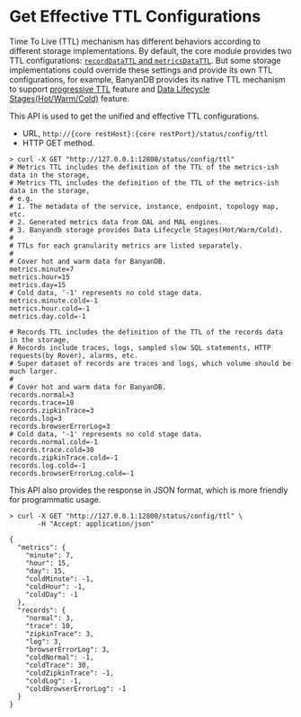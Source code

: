 # Get Effective TTL Configurations

Time To Live (TTL) mechanism has different behaviors according to different storage implementations. By default, the
core module provides two TTL configurations: [`recordDataTTL` and `metricsDataTTL`](../setup/backend/ttl.md).
But some storage implementations could override these settings and provide its own TTL configurations, for example,
BanyanDB provides its native TTL mechanism to support [progressive TTL](../banyandb/ttl.md) feature and [Data Lifecycle Stages(Hot/Warm/Cold)](../banyandb/stages.md) feature.


This API is used to get the unified and effective TTL configurations.
- URL, `http://{core restHost}:{core restPort}/status/config/ttl`
- HTTP GET method.

```shell
> curl -X GET "http://127.0.0.1:12800/status/config/ttl"
# Metrics TTL includes the definition of the TTL of the metrics-ish data in the storage,
# Metrics TTL includes the definition of the TTL of the metrics-ish data in the storage,
# e.g.
# 1. The metadata of the service, instance, endpoint, topology map, etc.
# 2. Generated metrics data from OAL and MAL engines.
# 3. Banyandb storage provides Data Lifecycle Stages(Hot/Warm/Cold).
#
# TTLs for each granularity metrics are listed separately.
#
# Cover hot and warm data for BanyanDB.
metrics.minute=7
metrics.hour=15
metrics.day=15
# Cold data, '-1' represents no cold stage data.
metrics.minute.cold=-1
metrics.hour.cold=-1
metrics.day.cold=-1

# Records TTL includes the definition of the TTL of the records data in the storage,
# Records include traces, logs, sampled slow SQL statements, HTTP requests(by Rover), alarms, etc.
# Super dataset of records are traces and logs, which volume should be much larger.
#
# Cover hot and warm data for BanyanDB.
records.normal=3
records.trace=10
records.zipkinTrace=3
records.log=3
records.browserErrorLog=3
# Cold data, '-1' represents no cold stage data.
records.normal.cold=-1
records.trace.cold=30
records.zipkinTrace.cold=-1
records.log.cold=-1
records.browserErrorLog.cold=-1
```

This API also provides the response in JSON format, which is more friendly for programmatic usage.

```shell
> curl -X GET "http://127.0.0.1:12800/status/config/ttl" \
       -H "Accept: application/json"

{
  "metrics": {
    "minute": 7,
    "hour": 15,
    "day": 15,
    "coldMinute": -1,
    "coldHour": -1,
    "coldDay": -1
  },
  "records": {
    "normal": 3,
    "trace": 10,
    "zipkinTrace": 3,
    "log": 3,
    "browserErrorLog": 3,
    "coldNormal": -1,
    "coldTrace": 30,
    "coldZipkinTrace": -1,
    "coldLog": -1,
    "coldBrowserErrorLog": -1
  }
}
```

